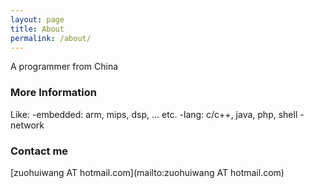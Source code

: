 ```yaml
---
layout: page
title: About
permalink: /about/
---
```


A programmer from China

### More Information

Like:
  -embedded: arm, mips, dsp, ... etc.
  -lang: c/c++, java, php, shell
  -network
  

### Contact me

[zuohuiwang AT hotmail.com](mailto:zuohuiwang AT hotmail.com)
